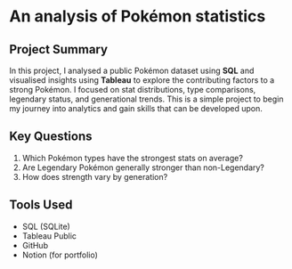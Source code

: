# An analysis of Pokémon statistics

## Project Summary
In this project, I analysed a public Pokémon dataset using **SQL** and visualised insights using **Tableau** to explore the contributing factors to a strong Pokémon.
I focused on stat distributions, type comparisons, legendary status, and generational trends.
This is a simple project to begin my journey into analytics and gain skills that can be developed upon.

## Key Questions
1. Which Pokémon types have the strongest stats on average?
2. Are Legendary Pokémon generally stronger than non-Legendary?
3. How does strength vary by generation?

## Tools Used
- SQL (SQLite)
- Tableau Public
- GitHub
- Notion (for portfolio)
